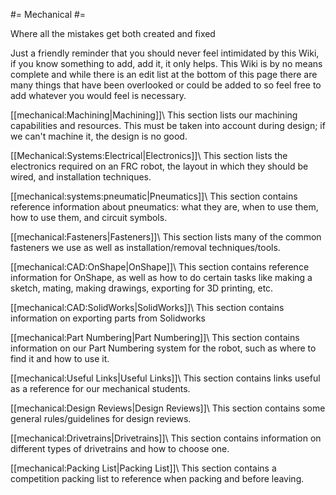 #= Mechanical #=

Where all the mistakes get both created and fixed

Just a friendly reminder that you should never feel intimidated by this Wiki, if you know something to add, add it, it only helps. This Wiki is by no means complete and while there is an edit list at the bottom of this page there are many things that have been overlooked or could be added to so feel free to add whatever you would feel is necessary.

[[mechanical:Machining|Machining]]\\
This section lists our machining capabilities and resources. This must be taken into account during design; if we can't machine it, the design is no good. 

[[Mechanical:Systems:Electrical|Electronics]]\\
This section lists the electronics required on an FRC robot, the layout in which they should be wired, and installation techniques. 

[[mechanical:systems:pneumatic|Pneumatics]]\\
This section contains reference information about pneumatics: what they are, when to use them, how to use them, and circuit symbols. 

[[mechanical:Fasteners|Fasteners]]\\
This section lists many of the common fasteners we use as well as installation/removal techniques/tools.

[[mechanical:CAD:OnShape|OnShape]]\\
This section contains reference information for OnShape, as well as how to do certain tasks like making a sketch, mating, making drawings, exporting for 3D printing, etc.

[[mechanical:CAD:SolidWorks|SolidWorks]]\\
This section contains information on exporting parts from Solidworks

[[mechanical:Part Numbering|Part Numbering]]\\
This section contains information on our Part Numbering system for the robot, such as where to find it and how to use it. 

[[mechanical:Useful Links|Useful Links]]\\
This section contains links useful as a reference for our mechanical students.

[[mechanical:Design Reviews|Design Reviews]]\\
This section contains some general rules/guidelines for design reviews.

[[mechanical:Drivetrains|Drivetrains]]\\
This section contains information on different types of drivetrains and how to choose one.

[[mechanical:Packing List|Packing List]]\\
This section contains a competition packing list to reference when packing and before leaving. 









